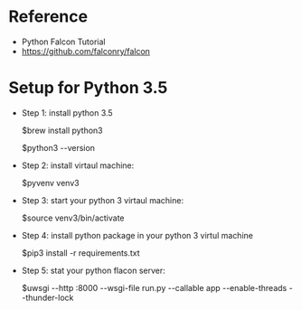 # Reference
-  Python Falcon Tutorial
-  https://github.com/falconry/falcon
    
# Setup for Python 3.5

* Step 1: install python 3.5
    
    $brew install python3

    $python3 --version
    
* Step 2: install virtaul machine:
    
    $pyvenv venv3

* Step 3: start your python 3 virtaul machine:
    
    $source venv3/bin/activate

* Step 4: install python package in your python 3 virtul machine
    
    $pip3 install  -r requirements.txt

* Step 5: stat your python flacon server:
    
    $uwsgi --http :8000 --wsgi-file run.py --callable app --enable-threads  --thunder-lock
